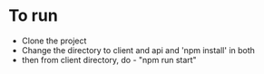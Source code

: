 # To run

- Clone the project
- Change the directory to client and api and 'npm install' in both
- then from client directory, do - "npm run start"
